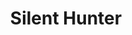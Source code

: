 ---
layout: home

title: Silent Hunter
titleTemplate: C语言从入门到大神系列

hero:
  name: C程序设计语言
  text: 从入门到大神课程系列
  actions:
    - theme: brand
      text: 课件中心
      link: /guide/roadmap
    - theme: alt
      text: code on GitHub
      link: https://github.com/silenthunter0814
    - theme: alt
      text: videos on youtube
      link: https://www.youtube.com/@silenthunter0814
    - theme: alt
      text: videos on bilibili
      link: https://space.bilibili.com/1551957972

features:
  - title: 高效学习
    details: Bleeding edge techniques using Asynchronous I/O and Event-driven programming.
  - title: 圣经教材
    details: Secured with industry level encryption algorithm. Flexible to support custom algorithms.
  - title: 创新教学
    details: Optimized for mobile device and wireless network, with low CPU and bandwidth usage.
---